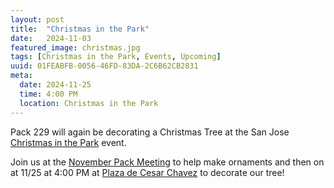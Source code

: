 ```yaml
---
layout: post
title:  "Christmas in the Park"
date:   2024-11-03
featured_image: christmas.jpg
tags: [Christmas in the Park, Events, Upcoming]
uuid: 01FEABFB-0056-46FD-83DA-2C6B62CB2831
meta:
  date: 2024-11-25
  time: 4:00 PM
  location: Christmas in the Park
---
```


Pack 229 will again be decorating a Christmas Tree at the San Jose [Christmas in the Park](https://christmasinthepark.com) event.

Join us at the [November Pack Meeting](/2024/11/01/november-pack-meeting/) to help make ornaments and then on at 11/25 at 4:00 PM at [Plaza de Cesar Chavez](https://maps.apple.com/?address=194%20S%20Market%20St,%20San%20Jose,%20CA%20%2095113,%20United%20States&auid=6530757315334717727&ll=37.332219,-121.889631&lsp=9902&q=Plaza%20De%20Cesar%20Chavez%20Park) to decorate our tree!


